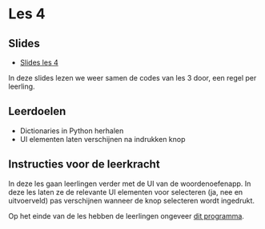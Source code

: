 # Les 4

## Slides

* [Slides les 4](https://slides.com/felienne/pidk-k4-m1tk-l4)

In deze slides lezen we weer samen de codes van les 3 door, een regel per leerling.

## Leerdoelen

* Dictionaries in Python herhalen
* UI elementen laten verschijnen na indrukken knop



## Instructies voor de leerkracht

In deze les gaan leerlingen verder met de UI van de woordenoefenapp. In deze les laten ze de relevante UI elementen voor selecteren (ja, nee en uitvoerveld) pas verschijnen wanneer de knop selecteren wordt ingedrukt.

Op het einde van de les hebben de leerlingen ongeveer [dit programma](https://replit.com/@mevrHermans/pidk-k4-tki-l4-einde#main.py).

